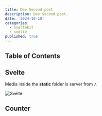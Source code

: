```yaml
---
title: Dev Second post
description: Dev Second post.
date: '2024-10-10'
categories:
  - sveltekit
  - svelte
published: true
---
```


<script>
  import Counter from '../lib/components/custom/counter.svelte'
</script>

## Table of Contents

## Svelte

Media inside the **static** folder is server from `/`.<p>

![Svelte](favicon.png)

## Counter

<Counter />

